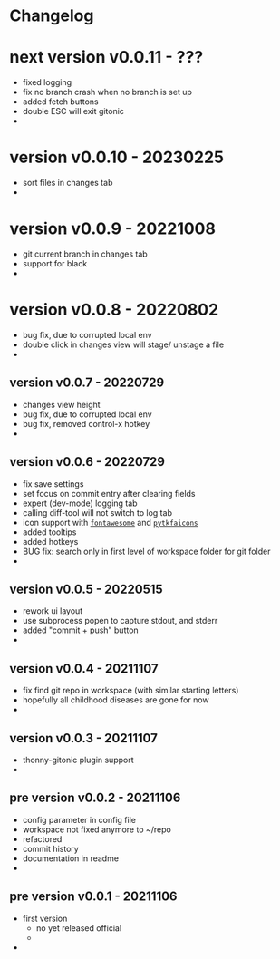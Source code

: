 
# Changelog


# next version v0.0.11 - ???

- fixed logging
- fix no branch crash when no branch is set up 
- added fetch buttons
- double ESC will exit gitonic
- 


# version v0.0.10 - 20230225

- sort files in changes tab
- 


# version v0.0.9 - 20221008

- git current branch in changes tab
- support for black
- 


# version v0.0.8 - 20220802

- bug fix, due to corrupted local env
- double click in changes view will stage/ unstage a file
- 


## version v0.0.7 - 20220729

- changes view height
- bug fix, due to corrupted local env
- bug fix, removed control-x hotkey
- 


## version v0.0.6 - 20220729

- fix save settings 
- set focus on commit entry after clearing fields
- expert (dev-mode) logging tab
- calling diff-tool will not switch to log tab
- icon support with 
  [`fontawesome`](https://github.com/FortAwesome/Font-Awesome)
  and 
  [`pytkfaicons`](https://github.com/kr-g/pytkfaicons)
- added tooltips
- added hotkeys
- BUG fix: search only in first level of workspace folder for git folder
- 


## version v0.0.5 - 20220515

- rework ui layout
- use subprocess popen to capture stdout, and stderr
- added "commit + push" button 
- 


## version v0.0.4 - 20211107

- fix find git repo in workspace (with similar starting letters)
- hopefully all childhood diseases are gone for now
- 


## version v0.0.3 - 20211107

- thonny-gitonic plugin support
- 


## pre version v0.0.2 - 20211106

- config parameter in config file
- workspace not fixed anymore to ~/repo
- refactored 
- commit history
- documentation in readme
- 


## pre version v0.0.1 - 20211106

- first version 
  - no yet released official 
  - 
-
